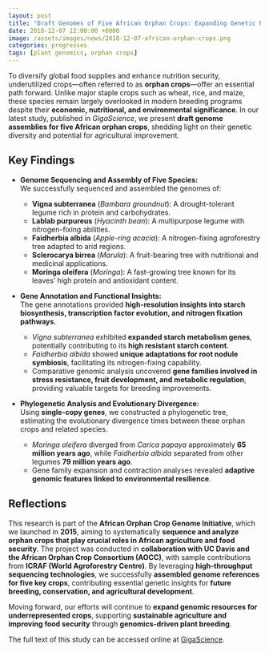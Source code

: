 ```yaml
---
layout: post
title: "Draft Genomes of Five African Orphan Crops: Expanding Genetic Resources for Food Security"
date: 2018-12-07 12:00:00 +0000
image: /assets/images/news/2018-12-07-african-orphan-crops.png
categories: progresses
tags: [plant genomics, orphan crops]
---
```


To diversify global food supplies and enhance nutrition security, underutilized crops—often referred to as **orphan crops**—offer an essential path forward. Unlike major staple crops such as wheat, rice, and maize, these species remain largely overlooked in modern breeding programs despite their **economic, nutritional, and environmental significance**. In our latest study, published in *GigaScience*, we present **draft genome assemblies for five African orphan crops**, shedding light on their genetic diversity and potential for agricultural improvement.  

## Key Findings  

- **Genome Sequencing and Assembly of Five Species:**  
  We successfully sequenced and assembled the genomes of:
  - **Vigna subterranea** (*Bambara groundnut*): A drought-tolerant legume rich in protein and carbohydrates.  
  - **Lablab purpureus** (*Hyacinth bean*): A multipurpose legume with nitrogen-fixing abilities.  
  - **Faidherbia albida** (*Apple-ring acacia*): A nitrogen-fixing agroforestry tree adapted to arid regions.  
  - **Sclerocarya birrea** (*Marula*): A fruit-bearing tree with nutritional and medicinal applications.  
  - **Moringa oleifera** (*Moringa*): A fast-growing tree known for its leaves’ high protein and antioxidant content.  

- **Gene Annotation and Functional Insights:**  
  The gene annotations provided **high-resolution insights into starch biosynthesis, transcription factor evolution, and nitrogen fixation pathways**.  
  - *Vigna subterranea* exhibited **expanded starch metabolism genes**, potentially contributing to its **high resistant starch content**.  
  - *Faidherbia albida* showed **unique adaptations for root nodule symbiosis**, facilitating its nitrogen-fixing capability.  
  - Comparative genomic analysis uncovered **gene families involved in stress resistance, fruit development, and metabolic regulation**, providing valuable targets for breeding improvements.  

- **Phylogenetic Analysis and Evolutionary Divergence:**  
  Using **single-copy genes**, we constructed a phylogenetic tree, estimating the evolutionary divergence times between these orphan crops and related species.  
  - *Moringa oleifera* diverged from *Carica papaya* approximately **65 million years ago**, while *Faidherbia albida* separated from other legumes **79 million years ago**.  
  - Gene family expansion and contraction analyses revealed **adaptive genomic features linked to environmental resilience**.  

## Reflections  

This research is part of the **African Orphan Crop Genome Initiative**, which we launched in **2015**, aiming to systematically **sequence and analyze orphan crops that play crucial roles in African agriculture and food security**. The project was conducted in **collaboration with UC Davis and the African Orphan Crop Consortium (AOCC)**, with sample contributions from **ICRAF (World Agroforestry Centre)**. By leveraging **high-throughput sequencing technologies**, we successfully **assembled genome references for five key crops**, contributing essential genetic insights for **future breeding, conservation, and agricultural development**.  

Moving forward, our efforts will continue to **expand genomic resources for underrepresented crops**, supporting **sustainable agriculture and improving food security** through **genomics-driven plant breeding**.  

The full text of this study can be accessed online at [GigaScience](https://doi.org/10.1093/gigascience/giy152).